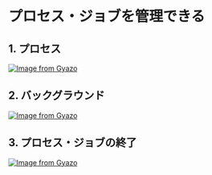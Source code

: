 
# プロセス・ジョブを管理できる

## 1. プロセス

[![Image from Gyazo](https://i.gyazo.com/53f9161b082703a36880134c91ed9f8a.png)](https://gyazo.com/53f9161b082703a36880134c91ed9f8a)

## 2. バックグラウンド

[![Image from Gyazo](https://i.gyazo.com/8f8bffe53f9cec006c2835ddc5d99ab7.png)](https://gyazo.com/8f8bffe53f9cec006c2835ddc5d99ab7)

## 3. プロセス・ジョブの終了

[![Image from Gyazo](https://i.gyazo.com/db47df08cf5f703e82b237269f25ab13.png)](https://gyazo.com/db47df08cf5f703e82b237269f25ab13)
